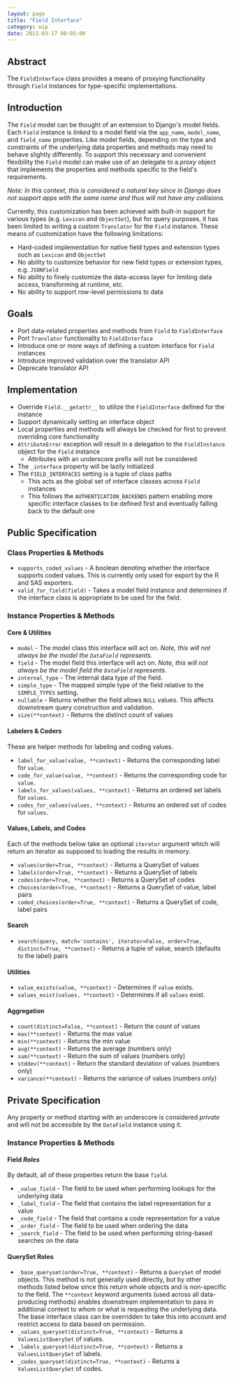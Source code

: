 ```yaml
---
layout: page
title: "Field Interface"
category: wip
date: 2013-03-17 00:05:00
---
```


## Abstract

The `FieldInterface` class provides a means of proxying functionality through `Field` instances for type-specific implementations.

## Introduction

The `Field` model can be thought of an extension to Django's model fields. Each `Field` instance is _linked_ to a model field via the `app_name`, `model_name`, and `field_name` properties. Like model fields, depending on the type and constraints of the underlying data properties and methods may need to behave slightly differently. To support this necessary and convenient flexibility the `Field` model can make use of an delegate to a _proxy_ object that implements the properties and methods specific to the field's requirements.

_Note: In this context, this is considered a _natural key_ since in Django does not support apps with the same name and thus will not have any collisions._

Currently, this customization has been achieved with built-in support for various types (e.g. `Lexicon` and `ObjectSet`), but for query purposes, it has been limited to writing a custom `Translator` for the `Field` instance. These means of customization have the following limitations:

- Hard-coded implementation for native field types and extension types such as `Lexicon` and `ObjectSet`
- No ability to customize behavior for new field types or extension types, e.g. `JSONField`
- No ability to finely customize the data-access layer for limiting data access, transforming at runtime, etc.
- No ability to support row-level permissions to data

## Goals

- Port data-related properties and methods from `Field` to `FieldInterface`
- Port `Translator` functionality to `FieldInterface`
- Introduce one or more ways of defining a custom interface for `Field` instances
- Introduce improved validation over the translator API
- Deprecate translator API

## Implementation

- Override `Field.__getattr__` to utilize the `FieldInterface` defined for the instance
- Support dynamically setting an interface object
- Local properties and methods will always be checked for first to prevent overriding core functionality
- `AttributeError` exception will result in a delegation to the `FieldInstance` object for the `Field` instance
    - Attributes with an underscore prefix will not be considered
- The `_interface` property will be lazily initialized
- The `FIELD_INTERFACES` setting is a tuple of class paths
    - This acts as the global set of interface classes across `Field` instances
    - This follows the `AUTHENTICATION_BACKENDS` pattern enabling more specific interface classes to be defined first and eventually falling back to the default one

## Public Specification

### Class Properties & Methods

- `supports_coded_values` - A boolean denoting whether the interface supports coded values. This is currently only used for export by the R and SAS exporters.
- `valid_for_field(field)` - Takes a model field instance and determines if the interface class is appropriate to be used for the field.

### Instance Properties & Methods

#### Core & Utilities

- `model` - The model class this interface will act on. _Note, this will not always be the model the `DataField` represents._
- `field` - The model field this interface will act on. _Note, this will not always be the model field the `DataField` represents._
- `internal_type` - The internal data type of the field.
- `simple_type` - The mapped simple type of the field relative to the `SIMPLE_TYPES` setting.
- `nullable` - Returns whether the field allows `NULL` values. This affects downstream query construction and validation.
- `size(**context)` - Returns the distinct count of values

#### Labelers & Coders

These are helper methods for labeling and coding values.

- `label_for_value(value, **context)` - Returns the corresponding label for `value`.
- `code_for_value(value, **context)` - Returns the corresponding code for `value`.
- `labels_for_values(values, **context)` - Returns an ordered set labels for `values`.
- `codes_for_values(values, **context)` - Returns an ordered set of codes for `values`.

#### Values, Labels, and Codes

Each of the methods below take an optional `iterator` argument which will return an iterator as supposed to loading the results in memory.

- `values(order=True, **context)` - Returns a QuerySet of values
- `labels(order=True, **context)` - Returns a QuerySet of labels
- `codes(order=True, **context)` - Returns a QuerySet of codes
- `choices(order=True, **context)` - Returns a QuerySet of value, label pairs
- `coded_choices(order=True, **context)` - Returns a QuerySet of code, label pairs

#### Search

- `search(query, match='contains', iterator=False, order=True, distinct=True, **context)` - Returns a tuple of value, search (defaults to the label) pairs

#### Utilities

- `value_exists(value, **context)` - Determines if `value` exists.
- `values_exist(values, **context)` - Determines if all `values` exist.

#### Aggregation

- `count(distinct=False, **context)` - Return the count of values
- `max(**context)` - Returns the max value
- `min(**context)` - Returns the min value
- `avg(**context)` - Returns the average (numbers only)
- `sum(**context)` - Return the sum of values (numbers only)
- `stddev(**context)` - Return the standard deviation of values (numbers only)
- `variance(**context)` - Returns the variance of values (numbers only)

## Private Specification

Any property or method starting with an underscore is considered _private_ and will not be accessible by the `DataField` instance using it.

### Instance Properties & Methods

#### Field _Roles_

By default, all of these properties return the base `field`.

- `_value_field` - The field to be used when performing lookups for the underlying data
- `_label_field` - The field that contains the label representation for a value
- `_code_field` - The field that contains a code representation for a value
- `_order_field` - The field to be used when ordering the data
- `_search_field` - The field to be used when performing string-based searches on the data

#### QuerySet Roles

- `_base_queryset(order=True, **context)` - Returns a `QuerySet` of model objects. This method is not generally used directly, but by other methods listed below since this return whole objects and is non-specific to the field. The `**context` keyword arguments (used across all data-producing methods) enables downstream implementation to pass in additional context to whom or what is requesting the underlying data. The base interface class can be overridden to take this into account and restrict access to data based on permission.
- `_values_queryset(distinct=True, **context)` - Returns a `ValuesListQuerySet` of values.
- `_labels_queryset(distinct=True, **context)` - Returns a `ValuesListQuerySet` of labels.
- `_codes_queryset(distinct=True, **context)` - Returns a `ValuesListQuerySet` of codes.
